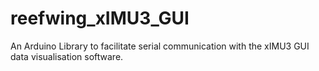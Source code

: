 # reefwing_xIMU3_GUI
 An Arduino Library to facilitate serial communication with the xIMU3 GUI data visualisation software.
